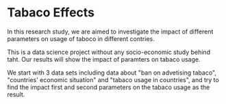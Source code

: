 # Tabaco Effects

In this research study, we are aimed to investigate the impact of different parameters on usage of taboco in different contries. 

This is a data science project without any socio-economic study behind taht. Our results will show the impact of paramters on tabaco usage.

We start with 3 data sets including data about "ban on advetising tabaco", "countries' economic situation" and "tabaco usage in countries", and try to find the impact first and second parameters on the tabaco usage as the result.
